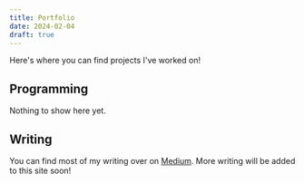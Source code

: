 ```yaml
---
title: Portfolio
date: 2024-02-04
draft: true
---
```

Here's where you can find projects I've worked on!

## Programming

Nothing to show here yet.

## Writing

You can find most of my writing over on [Medium](https://medium.com/@nebulanix). More writing will be added to this site soon!